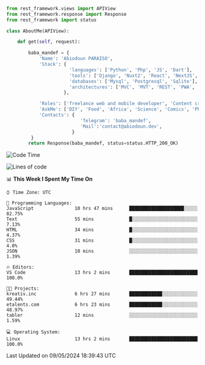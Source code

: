 ###
```python
from rest_framework.views import APIView
from rest_framework.response import Response
from rest_framework import status

class AboutMe(APIView):

    def get(self, request):

        baba_mandef = {
            'Name': 'Abiodoun PARAISO',
            'Stack': {
                       'languages': ['Python', 'Php', 'JS', 'Dart'],
                       'tools': ['Django', 'Nuxt2', 'React', 'NextJS', 'Flutter'],
                       'databases': ['Mysql', 'Postgresql', 'Sqlite'],
                       'architectures': ['MVC', 'MVT', 'REST', 'PWA', 'SPA', 'MicroServices']
                     },

            'Roles': ['freelance web and mobile developer', 'Content creator', 'Teacher', 'Mentor'],
            'AskMe': ['DIY', 'Food', 'Africa', 'Science', 'Comics', 'Photography', 'Tech', 'Programming', 'Mechatronics'],
            'Contacts': {
                           'Telegram': 'baba_mandef',
                           'Mail':'contact@abiodoun.dev',
                        }
         }
        return Response(baba_mandef, status=status.HTTP_200_OK)

```                    

<!--START_SECTION:waka-->
![Code Time](http://img.shields.io/badge/Code%20Time-1%2C044%20hrs%2022%20mins-blue)

![Lines of code](https://img.shields.io/badge/From%20Hello%20World%20I%27ve%20Written-273%20Thousand%20lines%20of%20code-blue)

📊 **This Week I Spent My Time On** 

```text
⌚︎ Time Zone: UTC

💬 Programming Languages: 
JavaScript               10 hrs 47 mins      ████████████████████░░░░░   82.75% 
Text                     55 mins             █░░░░░░░░░░░░░░░░░░░░░░░░   7.13% 
HTML                     34 mins             █░░░░░░░░░░░░░░░░░░░░░░░░   4.37% 
CSS                      31 mins             █░░░░░░░░░░░░░░░░░░░░░░░░   4.0% 
JSON                     10 mins             ░░░░░░░░░░░░░░░░░░░░░░░░░   1.39%

🔥 Editors: 
VS Code                  13 hrs 2 mins       █████████████████████████   100.0%

🐱‍💻 Projects: 
kreativ.inc              6 hrs 27 mins       ████████████░░░░░░░░░░░░░   49.44% 
etalents.com             6 hrs 23 mins       ████████████░░░░░░░░░░░░░   48.97% 
tabler                   12 mins             ░░░░░░░░░░░░░░░░░░░░░░░░░   1.59%

💻 Operating System: 
Linux                    13 hrs 2 mins       █████████████████████████   100.0%

```


 Last Updated on 09/05/2024 18:39:43 UTC
<!--END_SECTION:waka-->
